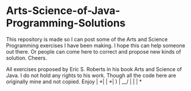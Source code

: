 # Arts-Science-of-Java-Programming-Solutions
This repository is made so I can post some of the Arts and Science Programming exercises I have been making. I hope this can help
someone out there. Or people can come here to correct and propose new kinds of solution. Cheers.

All exercises proposed by Eric S. Roberts in his book Arts and Science of Java. I do not hold any rights to his work. Though all the code here are originally mine and not copied.
Enjoy | *| | *|
           )
       | \__/ |
         |   | 
           *
